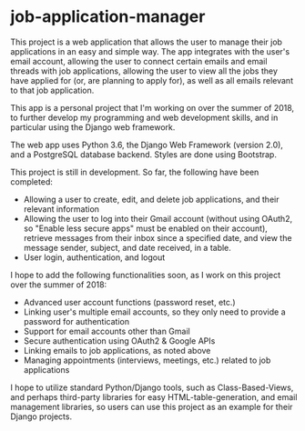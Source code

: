 # job-application-manager

This project is a web application that allows the user to manage their job applications in an easy and simple way. The app integrates with the user's email account, allowing the user to connect certain emails and email threads with job applications, allowing the user to view all the jobs they have applied for (or, are planning to apply for), as well as all emails relevant to that job application.

This app is a personal project that I'm working on over the summer of 2018, to further develop my programming and web development skills, and in particular using the Django web framework.

The web app uses Python 3.6, the Django Web Framework (version 2.0), and a PostgreSQL database backend. Styles are done using Bootstrap.

This project is still in development. So far, the following have been completed:
* Allowing a user to create, edit, and delete job applications, and their relevant information
* Allowing the user to log into their Gmail account (without using OAuth2, so "Enable less secure apps" must be enabled on their account), retrieve messages from their inbox since a specified date, and view the message sender, subject, and date received, in a table.
* User login, authentication, and logout

I hope to add the following functionalities soon, as I work on this project over the summer of 2018:
* Advanced user account functions (password reset, etc.)
* Linking user's multiple email accounts, so they only need to provide a password for authentication
* Support for email accounts other than Gmail
* Secure authentication using OAuth2 & Google APIs
* Linking emails to job applications, as noted above
* Managing appointments (interviews, meetings, etc.) related to job applications

I hope to utilize standard Python/Django tools, such as Class-Based-Views, and perhaps third-party libraries for easy HTML-table-generation, and email management libraries, so users can use this project as an example for their Django projects.
